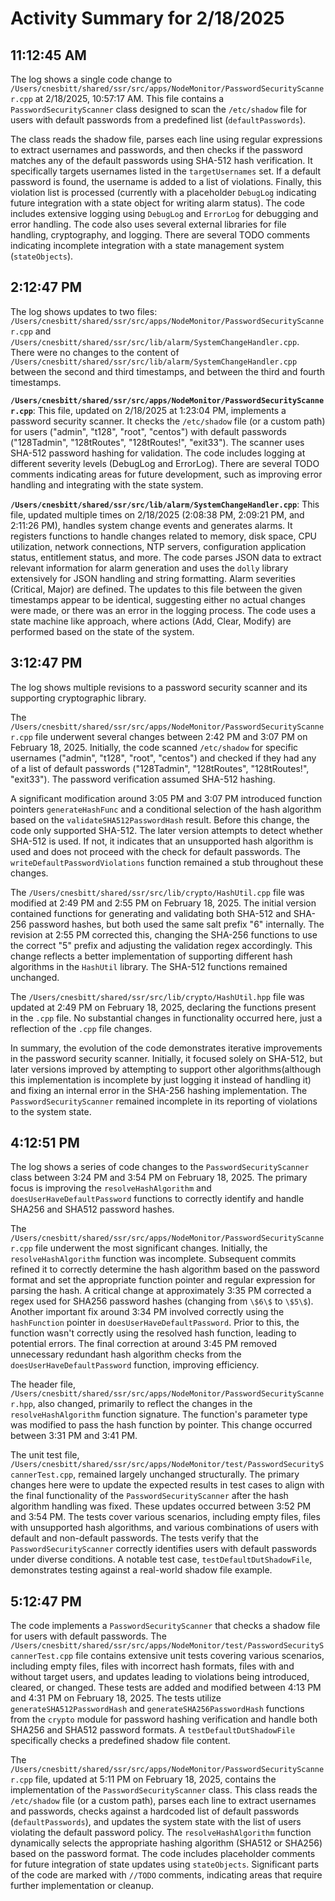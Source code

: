 # Activity Summary for 2/18/2025

## 11:12:45 AM
The log shows a single code change to `/Users/cnesbitt/shared/ssr/src/apps/NodeMonitor/PasswordSecurityScanner.cpp` at 2/18/2025, 10:57:17 AM.  This file contains a `PasswordSecurityScanner` class designed to scan the `/etc/shadow` file for users with default passwords from a predefined list (`defaultPasswords`).

The class reads the shadow file, parses each line using regular expressions to extract usernames and passwords, and then checks if the password matches any of the default passwords using SHA-512 hash verification.  It specifically targets usernames listed in the `targetUsernames` set.  If a default password is found, the username is added to a list of violations.  Finally, this violation list is processed (currently with a placeholder `DebugLog` indicating future integration with a state object for writing alarm status). The code includes extensive logging using `DebugLog` and `ErrorLog` for debugging and error handling.  The code also uses several external libraries for file handling, cryptography, and logging.  There are several TODO comments indicating incomplete integration with a state management system (`stateObjects`).


## 2:12:47 PM
The log shows updates to two files: `/Users/cnesbitt/shared/ssr/src/apps/NodeMonitor/PasswordSecurityScanner.cpp` and `/Users/cnesbitt/shared/ssr/src/lib/alarm/SystemChangeHandler.cpp`.  There were no changes to the content of `/Users/cnesbitt/shared/ssr/src/lib/alarm/SystemChangeHandler.cpp` between the second and third timestamps, and between the third and fourth timestamps.


**`/Users/cnesbitt/shared/ssr/src/apps/NodeMonitor/PasswordSecurityScanner.cpp`**: This file, updated on 2/18/2025 at 1:23:04 PM, implements a password security scanner.  It checks the `/etc/shadow` file (or a custom path) for users ("admin", "t128", "root", "centos") with default passwords ("128Tadmin", "128tRoutes", "128tRoutes!", "exit33"). The scanner uses SHA-512 password hashing for validation.  The code includes logging at different severity levels (DebugLog and ErrorLog).  There are several TODO comments indicating areas for future development, such as improving error handling and integrating with the state system.

**`/Users/cnesbitt/shared/ssr/src/lib/alarm/SystemChangeHandler.cpp`**: This file, updated multiple times on 2/18/2025 (2:08:38 PM, 2:09:21 PM, and 2:11:26 PM), handles system change events and generates alarms. It registers functions to handle changes related to memory, disk space, CPU utilization, network connections, NTP servers, configuration application status, entitlement status, and more. The code parses JSON data to extract relevant information for alarm generation and uses the `dolly` library extensively for JSON handling and string formatting.  Alarm severities (Critical, Major) are defined. The  updates to this file between the given timestamps appear to be identical, suggesting either no actual changes were made, or there was an error in the logging process.  The code uses a state machine like approach, where actions (Add, Clear, Modify) are performed based on the state of the system.


## 3:12:47 PM
The log shows multiple revisions to a password security scanner and its supporting cryptographic library.

The `/Users/cnesbitt/shared/ssr/src/apps/NodeMonitor/PasswordSecurityScanner.cpp` file underwent several changes between 2:42 PM and 3:07 PM on February 18, 2025.  Initially, the code scanned `/etc/shadow` for specific usernames ("admin", "t128", "root", "centos") and checked if they had any of a list of default passwords ("128Tadmin", "128tRoutes", "128tRoutes!", "exit33").  The password verification assumed SHA-512 hashing.

A significant modification around 3:05 PM and 3:07 PM introduced function pointers `generateHashFunc` and a conditional selection of the hash algorithm based on the `validateSHA512PasswordHash` result.  Before this change, the code only supported SHA-512.  The later version attempts to detect whether SHA-512 is used.  If not, it indicates that an unsupported hash algorithm is used and does not proceed with the check for default passwords.  The `writeDefaultPasswordViolations` function remained a stub throughout these changes.

The `/Users/cnesbitt/shared/ssr/src/lib/crypto/HashUtil.cpp` file was modified at 2:49 PM and 2:55 PM on February 18, 2025. The initial version contained functions for generating and validating both SHA-512 and SHA-256 password hashes, but both used the same salt prefix "$6$" internally. The revision at 2:55 PM corrected this, changing the SHA-256 functions to use the correct "$5$" prefix and adjusting the validation regex accordingly.  This change reflects a better implementation of supporting different hash algorithms in the `HashUtil` library.  The SHA-512 functions remained unchanged.

The `/Users/cnesbitt/shared/ssr/src/lib/crypto/HashUtil.hpp` file was updated at 2:49 PM on February 18, 2025, declaring the functions present in the `.cpp` file.  No substantial changes in functionality occurred here, just a reflection of the `.cpp` file changes.

In summary, the evolution of the code demonstrates iterative improvements in the password security scanner. Initially, it focused solely on SHA-512, but later versions improved by attempting to support other algorithms(although this implementation is incomplete by just logging it instead of handling it) and fixing an internal error in the SHA-256 hashing implementation.  The  `PasswordSecurityScanner` remained incomplete in its reporting of violations to the system state.


## 4:12:51 PM
The log shows a series of code changes to the `PasswordSecurityScanner` class between 3:24 PM and 3:54 PM on February 18, 2025.  The primary focus is improving the `resolveHashAlgorithm` and `doesUserHaveDefaultPassword` functions to correctly identify and handle SHA256 and SHA512 password hashes.

The `/Users/cnesbitt/shared/ssr/src/apps/NodeMonitor/PasswordSecurityScanner.cpp` file underwent the most significant changes.  Initially, the `resolveHashAlgorithm` function was incomplete.  Subsequent commits refined it to correctly determine the hash algorithm based on the password format and set the appropriate function pointer and regular expression for parsing the hash. A critical change at approximately 3:35 PM corrected a regex used for SHA256 password hashes (changing from `\$6\$` to `\$5\$`).  Another important fix around 3:34 PM involved correctly using the `hashFunction` pointer in `doesUserHaveDefaultPassword`.  Prior to this, the function wasn't correctly using the resolved hash function, leading to potential errors. The final correction at around 3:45 PM removed unnecessary redundant hash algorithm checks from the `doesUserHaveDefaultPassword` function, improving efficiency.

The header file, `/Users/cnesbitt/shared/ssr/src/apps/NodeMonitor/PasswordSecurityScanner.hpp`, also changed, primarily to reflect the changes in the `resolveHashAlgorithm` function signature.  The function's parameter type was modified to pass the hash function by pointer. This change occurred between 3:31 PM and 3:41 PM.

The unit test file, `/Users/cnesbitt/shared/ssr/src/apps/NodeMonitor/test/PasswordSecurityScannerTest.cpp`, remained largely unchanged structurally.  The primary changes here were to update the expected results in test cases to align with the final functionality of the `PasswordSecurityScanner` after the hash algorithm handling was fixed.  These updates occurred between 3:52 PM and 3:54 PM.  The tests cover various scenarios, including empty files, files with unsupported hash algorithms, and various combinations of users with default and non-default passwords.  The tests verify that the `PasswordSecurityScanner` correctly identifies users with default passwords under diverse conditions.  A notable test case, `testDefaultDutShadowFile`, demonstrates testing against a real-world shadow file example.


## 5:12:47 PM
The code implements a `PasswordSecurityScanner` that checks a shadow file for users with default passwords.  The `/Users/cnesbitt/shared/ssr/src/apps/NodeMonitor/test/PasswordSecurityScannerTest.cpp` file contains extensive unit tests covering various scenarios, including empty files, files with incorrect hash formats, files with and without target users, and updates leading to violations being introduced, cleared, or changed. These tests are added and modified between 4:13 PM and 4:31 PM on February 18, 2025.  The tests utilize `generateSHA512PasswordHash` and `generateSHA256PasswordHash` functions from the `crypto` module for password hashing verification and handle both SHA256 and SHA512 password formats. A  `testDefaultDutShadowFile` specifically checks a predefined shadow file content.

The `/Users/cnesbitt/shared/ssr/src/apps/NodeMonitor/PasswordSecurityScanner.cpp` file, updated at 5:11 PM on February 18, 2025, contains the implementation of the `PasswordSecurityScanner` class.  This class reads the `/etc/shadow` file (or a custom path), parses each line to extract usernames and passwords, checks against a hardcoded list of default passwords (`defaultPasswords`), and updates the system state with the list of users violating the default password policy. The `resolveHashAlgorithm` function dynamically selects the appropriate hashing algorithm (SHA512 or SHA256) based on the password format.  The code includes placeholder comments for future integration of state updates using `stateObjects`.  Significant parts of the code are marked with `//TODO` comments, indicating areas that require further implementation or cleanup.
